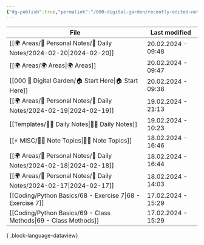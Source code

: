 ```yaml
---
{"dg-publish":true,"permalink":"/000-digital-garden/recently-edited-notes/","dgPassFrontmatter":true,"noteIcon":"3","created":"2023-12-14T09:05:52.599+05:30","updated":"2023-12-14T09:12:44.868+05:30"}
---
```


| File                                                                    | Last modified      |
| ----------------------------------------------------------------------- | ------------------ |
| [[🌍 Areas/📧 Personal Notes/📓 Daily Notes/2024-02-20\|2024-02-20]] | 20.02.2024 - 09:48 |
| [[🌍 Areas/🌍 Areas\|🌍 Areas]]                                      | 20.02.2024 - 09:47 |
| [[000 🏡 Digital Garden/🏠 Start Here\|🏠 Start Here]]               | 20.02.2024 - 09:38 |
| [[🌍 Areas/📧 Personal Notes/📓 Daily Notes/2024-02-19\|2024-02-19]] | 19.02.2024 - 21:13 |
| [[Templates/✍🏻 Daily Notes\|✍🏻 Daily Notes]]                       | 19.02.2024 - 10:23 |
| [[⚡ MISC/✍🏻 Note Topics\|✍🏻 Note Topics]]                          | 18.02.2024 - 16:46 |
| [[🌍 Areas/📧 Personal Notes/📓 Daily Notes/2024-02-18\|2024-02-18]] | 18.02.2024 - 16:44 |
| [[🌍 Areas/📧 Personal Notes/📓 Daily Notes/2024-02-17\|2024-02-17]] | 18.02.2024 - 14:03 |
| [[Coding/Python Basics/68 - Exercise 7\|68 - Exercise 7]]            | 17.02.2024 - 15:29 |
| [[Coding/Python Basics/69 - Class Methods\|69 - Class Methods]]      | 17.02.2024 - 15:29 |

{ .block-language-dataview}
